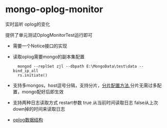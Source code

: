 mongo-oplog-monitor
========

实时监听 oplog的变化

提供了单元测试OplogMonitorTest运行即可


- 需要一个Notice接口的实现

- 读取oplog需要mongo的副本集配置

        mongod --replSet zjl --dbpath E:\MongoData\test\data --bind_ip_all
        rs.initiate()

- 支持多mongos，host逗号分隔，支持分片，[分片配置方法](https://www.cnblogs.com/clsn/p/8214345.html),分片无需过多配置，mongo配好后即生效

- 支持两种日志读取方式 restart参数 true 从当前时间读取日志 false从上次down掉的时间来读取日志

- [oplog数据结构](https://www.cnblogs.com/Joans/p/7723554.html)